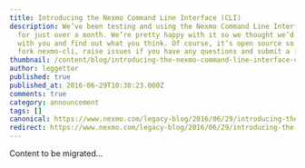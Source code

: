 ```yaml
---
title: Introducing the Nexmo Command Line Interface (CLI)
description: We’ve been testing and using the Nexmo Command Line Interface (CLI)
  for just over a month. We’re pretty happy with it so we thought we’d share it
  with you and find out what you think. Of course, it’s open source so please do
  fork nexmo-cli, raise issues if you have any questions and submit a […]
thumbnail: /content/blog/introducing-the-nexmo-command-line-interface-cli/nexmo-cli-installed.jpg
author: leggetter
published: true
published_at: 2016-06-29T10:30:23.000Z
comments: true
category: announcement
tags: []
canonical: https://www.nexmo.com/legacy-blog/2016/06/29/introducing-the-nexmo-command-line-interface-cli
redirect: https://www.nexmo.com/legacy-blog/2016/06/29/introducing-the-nexmo-command-line-interface-cli
---
```


Content to be migrated...
